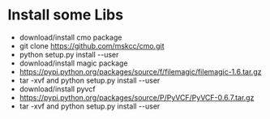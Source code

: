 Install some Libs
=================

* download/install cmo package 
* git clone https://github.com/mskcc/cmo.git
* python setup.py install --user
* download/install magic package
* https://pypi.python.org/packages/source/f/filemagic/filemagic-1.6.tar.gz
* tar -xvf and python setup.py install --user
* download/install pyvcf
* https://pypi.python.org/packages/source/P/PyVCF/PyVCF-0.6.7.tar.gz
* tar -xvf and python setup.py install --user
